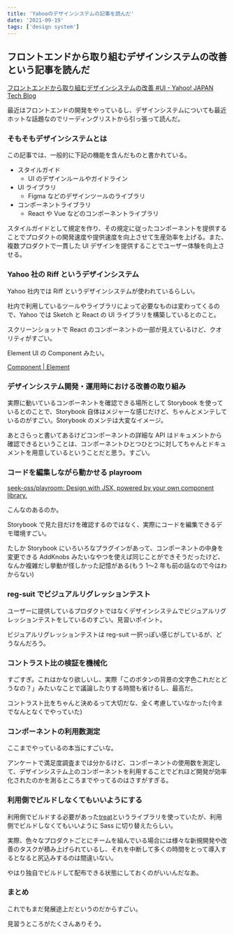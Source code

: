 ```yaml
---
title: 'Yahooのデザインシステムの記事を読んだ'
date: '2021-09-19'
tags: ['design system']
---
```


## フロントエンドから取り組むデザインシステムの改善という記事を読んだ

[フロントエンドから取り組むデザインシステムの改善 \#UI \- Yahoo\! JAPAN Tech Blog](https://techblog.yahoo.co.jp/entry/2021082530175149/)

最近はフロントエンドの開発をやっているし、デザインシステムについても最近ホットな話題なのでリーディングリストから引っ張って読んだ。

### そもそもデザインシステムとは

この記事では、一般的に下記の機能を含んだものと書かれている。

- スタイルガイド
  - UI のデザインルールやガイドライン
- UI ライブラリ
  - Figma などのデザインツールのライブラリ
- コンポーネントライブラリ
  - React や Vue などのコンポーネントライブラリ

スタイルガイドとして規定を作り、その規定に従ったコンポーネントを提供することでプロダクトの開発速度や提供速度を向上させて生産効率を上げる。また、複数プロダクトで一貫した UI デザインを提供することでユーザー体験を向上させる。

### Yahoo 社の Riff というデザインシステム

Yahoo 社内では Riff というデザインシステムが使われているらしい。

社内で利用しているツールやライブラリによって必要なものは変わってくるので、Yahoo では Sketch と React の UI ライブラリを構築しているとのこと。

スクリーンショットで React のコンポーネントの一部が見えているけど、クオリティがすごい。

Element UI の Component みたい。

[Component \| Element](https://element.eleme.io/#/en-US/component/installation)

### デザインシステム開発・運用時における改善の取り組み

実際に動いているコンポーネントを確認できる場所として Storybook を使っているとのことで、Storybook 自体はメジャーな感じだけど、ちゃんとメンテしているのがすごい。Storybook のメンテは大変なイメージ。

あとさらっと書いてあるけどコンポーネントの詳細な API はドキュメントから確認できるということは、コンポーネントひとつひとつに対してちゃんとドキュメントを用意しているということだと思う。すごい。

### コードを編集しながら動かせる playroom

[seek\-oss/playroom: Design with JSX, powered by your own component library\.](https://github.com/seek-oss/playroom)

こんなのあるのか。

Storybook で見た目だけを確認するのではなく、実際にコードを編集できるデモ環境すごい。

たしか Storybook にいろいろなプラグインがあって、コンポーネントの中身を変更できる AddKnobs みたいなやつを使えば同じことができそうだったけど、なんか複雑だし挙動が怪しかった記憶がある(もう 1〜2 年も前の話なので今はわからない)

### reg-suit でビジュアルリグレッションテスト

ユーザーに提供しているプロダクトではなくデザインシステムでビジュアルリグレッションテストをしているのすごい。見習いポイント。

ビジュアルリグレッションテストは reg-suit 一択っぽい感じがしているが、どうなんだろう。

### コントラスト比の検証を機械化

すごすぎ。これはかなり欲しいし、実際「このボタンの背景の文字色これだとどうなの？」みたいなことで議論したりする時間も省けるし、最高だ。

コントラスト比をちゃんと決めるって大切だな、全く考慮していなかった(今までなんとなくでやっていた)

### コンポーネントの利用数測定

ここまでやっているの本当にすごいな。

アンケートで満足度調査までは分かるけど、コンポーネントの使用数を測定して、デザインシステム上のコンポーネントを利用することでどれほど開発が効率化されたのかを測るところまでやってるのはさすがすぎる。

### 利用側でビルドしなくてもいいようにする

利用側でビルドする必要があった[treat](https://seek-oss.github.io/treat/)というライブラリを使っていたが、利用側でビルドしなくてもいいように Sass に切り替えたらしい。

実際、色々なプロダクトごとにチームを組んでいる場合には様々な新規開発や改善のタスクが積み上げられているし、それを中断して多くの時間をとって導入するとなると尻込みするのは間違いない。

やはり独自でビルドして配布できる状態にしておくのがいいんだなあ。

### まとめ

これでもまだ発展途上だというのだからすごい。

見習うところがたくさんありそう。
